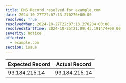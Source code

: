 ```yaml
---
title: DNS Record resolved for example.com
date: 2024-10-27T22:07:13.270276+00:00
resolved: True
resolvedWhen: 2024-10-27T22:07:13.270284+00:00
resolvedStartTime: 2024-10-25T21:09:43.191474+00:00
severity: notice
affected:
  - example.com
section: issue
---
```


| Expected Record  | Actual Record  |
|------------------|----------------|
| 93.184.215.14 | 93.184.215.14 |
